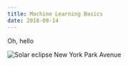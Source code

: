 ```yaml
---
title: Machine Learning Basics
date: 2018-09-14
---
```


Oh, hello

![Solar eclipse New York Park Avenue](/_images/eclipse.jpg)
